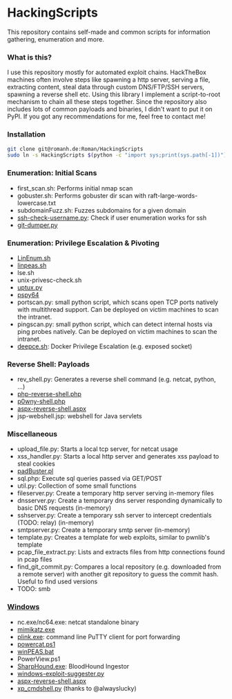 # HackingScripts

This repository contains self-made and common scripts for information gathering, enumeration and more.

### What is this?
I use this repository mostly for automated exploit chains. HackTheBox machines often involve steps like spawning a http server, serving a file, extracting content, steal data through custom DNS/FTP/SSH servers, spawning a reverse shell etc. Using this library I implement a script-to-root mechanism to chain all these steps together. Since the repository also includes lots of common payloads and binaries, I didn't want to put it on PyPI. If you got any recommendations for me, feel free to contact me!

### Installation
```bash
git clone git@romanh.de:Roman/HackingScripts
sudo ln -s HackingScripts $(python -c "import sys;print(sys.path[-1])")/hackingscripts
```

### Enumeration: Initial Scans
- first_scan.sh: Performs initial nmap scan
- gobuster.sh: Performs gobuster dir scan with raft-large-words-lowercase.txt
- subdomainFuzz.sh: Fuzzes subdomains for a given domain
- [ssh-check-username.py](https://www.exploit-db.com/exploits/45939): Check if user enumeration works for ssh
- [git-dumper.py](https://github.com/arthaud/git-dumper)

### Enumeration: Privilege Escalation & Pivoting
- [LinEnum.sh](https://github.com/rebootuser/LinEnum)
- [linpeas.sh](https://github.com/carlospolop/privilege-escalation-awesome-scripts-suite)
- lse.sh
- unix-privesc-check.sh
- [uptux.py](https://github.com/initstring/uptux)
- [pspy64](https://github.com/DominicBreuker/pspy)
- portscan.py: small python script, which scans open TCP ports natively with multithread support.
Can be deployed on victim machines to scan the intranet.
- pingscan.py: small python script, which can detect internal hosts via ping probes natively.
Can be deployed on victim machines to scan the intranet.
- [deepce.sh](https://github.com/stealthcopter/deepce): Docker Privilege Escalation (e.g. exposed socket)

### Reverse Shell: Payloads
- rev_shell.py: Generates a reverse shell command (e.g. netcat, python, ...)
- [php-reverse-shell.php](https://github.com/pentestmonkey/php-reverse-shell)
- [p0wny-shell.php](https://github.com/flozz/p0wny-shell)
- [aspx-reverse-shell.aspx](https://github.com/borjmz/aspx-reverse-shell)
- jsp-webshell.jsp: webshell for Java servlets

### Miscellaneous
- upload_file.py: Starts a local tcp server, for netcat usage
- xss_handler.py: Starts a local http server and generates xss payload to steal cookies
- [padBuster.pl](https://github.com/AonCyberLabs/PadBuster)
- sql.php: Execute sql queries passed via GET/POST
- util.py: Collection of some small functions
- fileserver.py: Create a temporary http server serving in-memory files
- dnsserver.py: Create a temporary dns server responding dynamically to basic DNS requests (in-memory)
- sshserver.py: Create a temporary ssh server to intercept credentials (TODO: relay) (in-memory)
- smtpserver.py: Create a temporary smtp server (in-memory)
- template.py: Creates a template for web exploits, similar to pwnlib's template
- pcap_file_extract.py: Lists and extracts files from http connections found in pcap files
- find_git_commit.py: Compares a local repository (e.g. downloaded from a remote server) with another git repository to guess the commit hash. Useful to find used versions
- TODO: smb

### [Windows](win/)
 - nc.exe/nc64.exe: netcat standalone binary
 - [mimikatz.exe](https://github.com/gentilkiwi/mimikatz)
 - [plink.exe](https://www.chiark.greenend.org.uk/~sgtatham/putty/latest.html): command line PuTTY client for port forwarding
 - [powercat.ps1](https://github.com/besimorhino/powercat)
 - [winPEAS.bat](https://github.com/carlospolop/privilege-escalation-awesome-scripts-suite)
 - PowerView.ps1
 - [SharpHound.exe](https://github.com/BloodHoundAD/SharpHound3): BloodHound Ingestor
 - [windows-exploit-suggester.py](https://github.com/AonCyberLabs/Windows-Exploit-Suggester)
 - [aspx-reverse-shell.aspx](https://github.com/borjmz/aspx-reverse-shell)
 - [xp_cmdshell.py](https://github.com/0xalwayslucky/pentesting-tools) (thanks to @alwayslucky)
